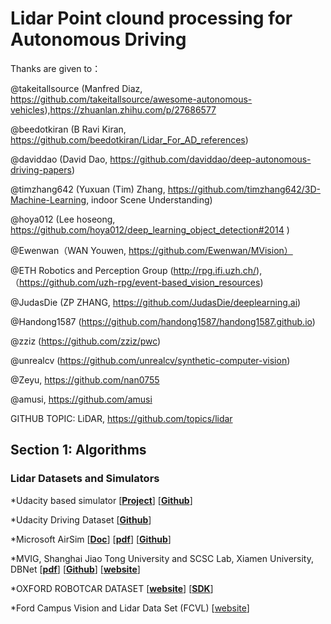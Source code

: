 # Lidar Point clound processing for Autonomous Driving

Thanks are given to：

@takeitallsource (Manfred Diaz, https://github.com/takeitallsource/awesome-autonomous-vehicles),https://zhuanlan.zhihu.com/p/27686577

@beedotkiran (B Ravi Kiran, https://github.com/beedotkiran/Lidar_For_AD_references)

@daviddao (David Dao, https://github.com/daviddao/deep-autonomous-driving-papers)

@timzhang642 (Yuxuan (Tim) Zhang, https://github.com/timzhang642/3D-Machine-Learning, indoor Scene Understanding)

@hoya012 (Lee hoseong, https://github.com/hoya012/deep_learning_object_detection#2014 )

@Ewenwan（WAN Youwen, https://github.com/Ewenwan/MVision）

@ETH Robotics and Perception Group (http://rpg.ifi.uzh.ch/), （https://github.com/uzh-rpg/event-based_vision_resources)

@JudasDie (ZP ZHANG, https://github.com/JudasDie/deeplearning.ai)

@Handong1587 (https://github.com/handong1587/handong1587.github.io)

@zziz (https://github.com/zziz/pwc)

@unrealcv (https://github.com/unrealcv/synthetic-computer-vision)

@Zeyu, https://github.com/nan0755

@amusi, https://github.com/amusi

GITHUB TOPIC: LiDAR, https://github.com/topics/lidar


## Section 1: Algorithms

### Lidar Datasets and Simulators

*Udacity based simulator 
[__[Project](http://wangyangevan.weebly.com/lidar-simulation.html)__]
[__[Github](https://github.com/EvanWY/USelfDrivingSimulator)__]

*Udacity Driving Dataset 
[__[Github](https://github.com/udacity/self-driving-car/tree/master/datasets)__]

*Microsoft AirSim 
[__[Doc](https://microsoft.github.io/AirSim/docs/use_precompiled/)__]
[__[pdf](https://arxiv.org/pdf/1705.05065.pdf?utm_campaign=Revue%20newsletter&utm_medium=Newsletter&utm_source=revue)__]
[__[Github](https://github.com/Microsoft/AirSim)__]

*MVIG, Shanghai Jiao Tong University and SCSC Lab, Xiamen University, DBNet 
[__[pdf](http://openaccess.thecvf.com/content_cvpr_2018/CameraReady/1645.pdf)__]
[__[Github](https://github.com/driving-behavior/DBNet)__]
[__[website](http://www.dbehavior.net/)__]

*OXFORD ROBOTCAR DATASET [__[website](https://robotcar-dataset.robots.ox.ac.uk/)__]
[__[SDK](https://github.com/ori-drs/robotcar-dataset-sdk)__]

*Ford Campus Vision and Lidar Data Set (FCVL) 
[[website](http://robots.engin.umich.edu/SoftwareData/Ford)]
